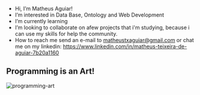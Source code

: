 -  Hi, I’m Matheus Aguiar!
-  I’m interested in Data Base, Ontology and Web Development
-  I’m currently learning
-  I’m looking to collaborate on afew projects that i'm studying, because i can use my skills for help the community.  
-  How to reach me send an e-mail to matheustxaguiar@gmail.com or chat me on my linkedin: https://www.linkedin.com/in/matheus-teixeira-de-aguiar-7b20a1160


## Programming is an Art!
![programming-art](https://user-images.githubusercontent.com/77403817/168164063-fcbbcb23-17cd-4078-847d-e4ea3f6c8704.jpg)

<!---
matheustxaguiar/matheustxaguiar is a ✨ special ✨ repository because its `README.md` (this file) appears on your GitHub profile.
You can click the Preview link to take a look at your changes.
--->
